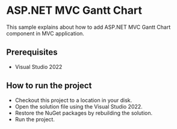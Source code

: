 # ASP.NET MVC Gantt Chart

This sample explains about how to add ASP.NET MVC Gantt Chart component in MVC application.

## Prerequisites

* Visual Studio 2022

## How to run the project

* Checkout this project to a location in your disk.
* Open the solution file using the Visual Studio 2022.
* Restore the NuGet packages by rebuilding the solution.
* Run the project.